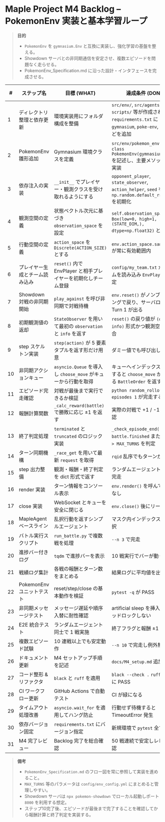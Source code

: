# Maple Project M4 Backlog – PokemonEnv 実装と基本学習ループ

> **目的**
> - `PokemonEnv` を `gymnasium.Env` と互換に実装し、強化学習の基盤を整える。
> - Showdown サーバとの非同期通信を安定させ、複数エピソードを問題なく走らせる。
> - PokemonEnv_Specification.md に沿った設計・インタフェースを完成させる。

| # | ステップ名 | 目標 (WHAT) | 達成条件 (DONE) | テスト内容 (HOW) | 使用技術・ライブラリ (WITH) |
|---|-----------|-------------|----------------|-----------------|----------------------------|
| 1 | ディレクトリ整理と依存更新 | 環境実装用にフォルダ構成を整備 | `src/env/`, `src/agents/`, `scripts/` 等が作成され `requirements.txt` に `gymnasium`, `poke-env`, `numpy` などを追加 | `pip install -r requirements.txt` で警告無く終了 | Python パッケージ管理 |
| 2 | PokemonEnv 雛形追加 | Gymnasium 環境クラスを定義 | `src/env/pokemon_env.py` に `class PokemonEnv(gymnasium.Env)` を記述し、主要メソッドを空実装 | `from src.env.pokemon_env import PokemonEnv` がエラー無く通る | Python クラス定義, gymnasium |
| 3 | 依存注入の実装 | `__init__` でプレイヤー・観測クラスを受け取れるようにする | `opponent_player`, `state_observer`, `action_helper`, `seed` を保持し `np.random.default_rng(seed)` を初期化 | モック引数で生成し属性値を確認 | 依存性注入, numpy RNG |
| 4 | 観測空間の定義 | 状態ベクトル次元に基づき `observation_space` を設定 | `self.observation_space` が `Box(low=0, high=1, shape=(STATE_DIM,), dtype=np.float32)` となる | ダミー観測で `contains()` が True | gymnasium.spaces.Box |
| 5 | 行動空間の定義 | `action_space` を `Discrete(ACTION_SIZE)` とする | `env.action_space.sample()` が常に有効範囲内 | `Discrete` サンプリングで確認 | gymnasium.spaces.Discrete |
| 6 | プレイヤー生成とチーム読み込み | `reset()` 内で EnvPlayer と相手プレイヤーを初期化しチーム登録 | `config/my_team.txt` からチームを読み込み `EnvPlayer` に設定 | `env.reset()` 実行で新しい battle が生成 | poke-env, ファイル I/O |
| 7 | Showdown 対戦の非同期開始 | `play_against` を呼び非同期で対戦待機 | `env.reset()` がノンブロッキングで戻り、サーバログに Turn 1 が出る | ローカル Showdown サーバで確認 | asyncio, poke-env |
| 8 | 初期観測値の返却 | `StateObserver` を用いて最初の `observation` と `info` を返す | `reset()` の戻り値が `(obs, info)` 形式かつ観測空間に適合 | 観測内容をテストで確認 | StateObserver |
| 9 | step スケルトン実装 | `step(action)` が 5 要素タプルを返す形だけ用意 | ダミー値でも呼び出し可能 | `env.step(0)` を実行し例外無し | Gymnasium 仕様 |
|10| 非同期アクションキュー | `asyncio.Queue` を導入し `choose_move` がキューから行動を取得 | キューへインデックスを投入すると `choose_move` が対応する `BattleOrder` を返す | 単体テストでキュー処理を検証 | asyncio.Queue, action_helper |
|11| エピソード完走確認 | 対戦が最後まで実行できるか検証 | `python random_rollout.py --episodes 1` が完走する | ログに最終ターンが表示される | poke-env, asyncio |
|12| 報酬計算関数 | `_calc_reward(battle)` で勝敗に応じ ±1 を返す | 実際の対戦で +1 / -1 / 0 を確認 | 実践で確認 | poke-env Battle API |
|13| 終了判定処理 | `terminated` と `truncated` のロジック実装 | `_check_episode_end()` で `battle.finished` または `turn > MAX_TURNS` を判定 | 実戦でフラグ確認 | Battle 属性参照 |
|14| ターン同期機構 | `_race_get` を用いて最新 `request` を取得 | `rqid` 乱序でもターンが進む | 強制交代シナリオで確認 | asyncio, rqid 管理 |
|15| step 出力整備 | 観測・報酬・終了判定を dict 形式で返す | ランダムエージェントで 1 戦完走 | `run_battle.py` 実行 | 全機能統合 |
|16| render 実装 | ターン情報をコンソール表示 | `env.render()` を呼んでも例外なし | 目視確認 | ロギング |
|17| close 実装 | WebSocket とキューを安全に閉じる | `env.close()` 後にリーク無し | プロファイル確認 | poke-env `stop_listening` |
|18| MapleAgent ベースライン | 乱択行動を返すシンプルエージェント | マスク内インデックスのみ選択 | ユニットテスト | numpy RNG |
|19| バトル実行スクリプト | `run_battle.py` で複数戦を処理 | `--n 3` で完走 | CLI 実行 | argparse, tqdm |
|20| 進捗バー付きログ | `tqdm` で進捗バーを表示 | 10 戦実行でバーが動く | 実行結果を目視確認 | tqdm |
|21| 戦績ログ集計 | 各戦の報酬とターン数をまとめる | 結果ログに平均値を出力 | スクリプト実行結果確認 | logging |
|22| PokemonEnv ユニットテスト | reset/step/close の基本動作を検証 | `pytest -q` が PASS | 自動テスト | pytest |
|23| 非同期メッセージテスト | メッセージ遅延や順序入替に耐性確認 | artificial sleep を挿入してもデッドロックしない | 遅延シナリオで確認 | asyncio, poke-env |
|24| E2E 統合テスト | ランダムエージェント同士で 1 戦実施 | 終了フラグと報酬 ±1 を確認 | スクリプトで対戦完了 | poke-env RandomPlayer |
|25| 複数エピソード試験 | 10 連戦以上でも安定動作 | `--n 10` で完走し例外無し | 長時間テスト | |
|26| ドキュメント更新 | M4 セットアップ手順を記述 | `docs/M4_setup.md` 追加済み | Markdown リンクチェック | Markdown |
|27| コード整形 & リファクタ | `black` と `ruff` を適用 | `black --check .` `ruff .` ともに PASS | フォーマット後テスト実行 | black, ruff |
|28| CI ワークフロー更新 | GitHub Actions で自動テスト | CI が緑になる | PR 上で確認 | GitHub Actions |
|29| タイムアウト処理改善 | `asyncio.wait_for` を適用してハング防止 | 行動せず待機すると TimeoutError 発生 | 専用テスト | asyncio.wait_for |
|30| 依存バージョン固定 | `requirements.txt` にバージョン指定 | 新規環境で `pytest` 全て PASS | インストール確認 | pip version pinning |
|31| M4 完了レビュー | Backlog 完了を総合確認 | 50 戦連続で安定しレビュー承認 | 実機テスト + レビュー | 総合確認 |

> **備考**
> - `PokemonEnv_Specification.md` のフロー図を常に参照して実装を進めること。
> - `MAX_TURNS` 等のパラメータは `config/env_config.yml` にまとめると管理しやすい。
> - Showdown サーバは `npx pokemon-showdown` でローカル起動しポート `8000` を利用する想定。
> - ステップ10完了後、エピソードが最後まで完了することを確認してから報酬計算と終了判定を実装する。
